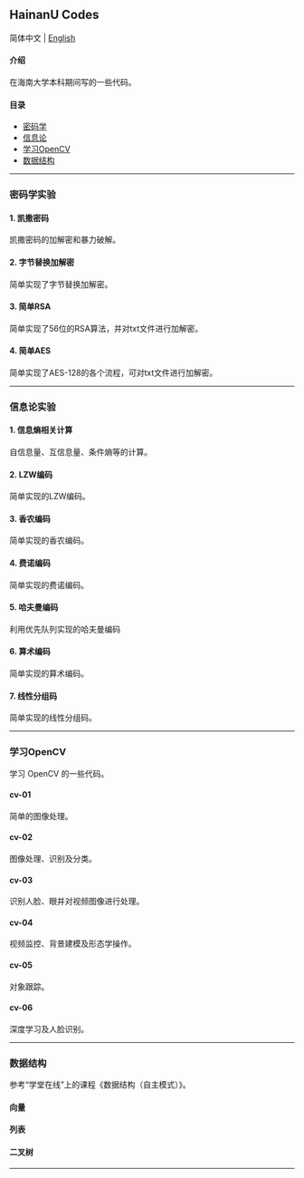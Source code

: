 ## HainanU Codes

简体中文 | [English](README.en.md) 

#### 介绍
在海南大学本科期间写的一些代码。

#### 目录
- [密码学](#密码学实验)
- [信息论](#信息论实验)
- [学习OpenCV](#学习opencv)
- [数据结构](#数据结构)

---

### 密码学实验
#### 1. 凯撒密码
凯撒密码的加解密和暴力破解。

#### 2. 字节替换加解密
简单实现了字节替换加解密。

#### 3. 简单RSA
简单实现了56位的RSA算法，并对txt文件进行加解密。

#### 4. 简单AES
简单实现了AES-128的各个流程，可对txt文件进行加解密。

---

### 信息论实验
#### 1. 信息熵相关计算
自信息量、互信息量、条件熵等的计算。

#### 2. LZW编码
简单实现的LZW编码。

#### 3. 香农编码
简单实现的香农编码。

#### 4. 费诺编码
简单实现的费诺编码。

#### 5. 哈夫曼编码
利用优先队列实现的哈夫曼编码

#### 6. 算术编码
简单实现的算术编码。

#### 7. 线性分组码
简单实现的线性分组码。

---

### 学习OpenCV
学习 OpenCV 的一些代码。

#### cv-01
简单的图像处理。

#### cv-02
图像处理、识别及分类。

#### cv-03
识别人脸、眼并对视频图像进行处理。

#### cv-04
视频监控、背景建模及形态学操作。

#### cv-05
对象跟踪。

#### cv-06
深度学习及人脸识别。

---

### 数据结构
参考“学堂在线”上的课程《数据结构（自主模式）》。

#### 向量

#### 列表

#### 二叉树

---